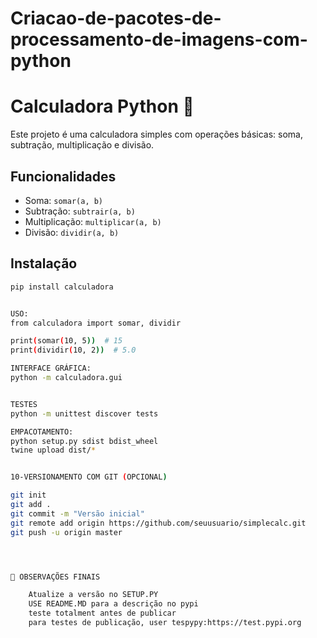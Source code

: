 # Criacao-de-pacotes-de-processamento-de-imagens-com-python

# Calculadora Python 📐

Este projeto é uma calculadora simples com operações básicas: soma, subtração, multiplicação e divisão.

## Funcionalidades

- Soma: `somar(a, b)`
- Subtração: `subtrair(a, b)`
- Multiplicação: `multiplicar(a, b)`
- Divisão: `dividir(a, b)`

## Instalação

```bash
pip install calculadora


USO:
from calculadora import somar, dividir

print(somar(10, 5))  # 15
print(dividir(10, 2))  # 5.0

INTERFACE GRÁFICA:
python -m calculadora.gui


TESTES
python -m unittest discover tests

EMPACOTAMENTO:
python setup.py sdist bdist_wheel
twine upload dist/*


10-VERSIONAMENTO COM GIT (OPCIONAL)

git init
git add .
git commit -m "Versão inicial"
git remote add origin https://github.com/seuusuario/simplecalc.git
git push -u origin master




📌 OBSERVAÇÕES FINAIS

    Atualize a versão no SETUP.PY
    USE README.MD para a descrição no pypi
    teste totalment antes de publicar
    para testes de publicação, user tespypy:https://test.pypi.org